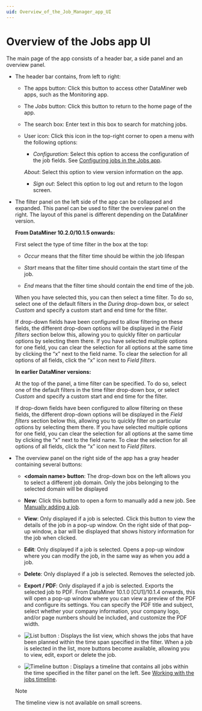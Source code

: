 ```yaml
---
uid: Overview_of_the_Job_Manager_app_UI
---
```


# Overview of the Jobs app UI

The main page of the app consists of a header bar, a side panel and an overview panel.

- The header bar contains, from left to right:

  - The apps button: Click this button to access other DataMiner web apps, such as the Monitoring app.

  - The *Jobs* button: Click this button to return to the home page of the app.

  - The search box: Enter text in this box to search for matching jobs.

  - User icon: Click this icon in the top-right corner to open a menu with the following options:

    - *Configuration*: Select this option to access the configuration of the job fields. See [Configuring jobs in the Jobs app](xref:Configuring_jobs_in_the_Job_Manager_app).

     *About*: Select this option to view version information on the app.

    - *Sign out*: Select this option to log out and return to the logon screen.

- The filter panel on the left side of the app can be collapsed and expanded. This panel can be used to filter the overview panel on the right. The layout of this panel is different depending on the DataMiner version.

  **From DataMiner 10.2.0/10.1.5 onwards:**

  First select the type of time filter in the box at the top:

  - *Occur* means that the filter time should be within the job lifespan

  - *Start* means that the filter time should contain the start time of the job.

  - *End* means that the filter time should contain the end time of the job.

  When you have selected this, you can then select a time filter. To do so, select one of the default filters in the *During* drop-down box, or select *Custom* and specify a custom start and end time for the filter.

  If drop-down fields have been configured to allow filtering on these fields, the different drop-down options will be displayed in the *Field filters* section below this, allowing you to quickly filter on particular options by selecting them there. If you have selected multiple options for one field, you can clear the selection for all options at the same time by clicking the “x” next to the field name. To clear the selection for all options of all fields, click the “x” icon next to *Field filters*.

  **In earlier DataMiner versions:**

   At the top of the panel, a time filter can be specified. To do so, select one of the default filters in the time filter drop-down box, or select *Custom* and specify a custom start and end time for the filter.

   If drop-down fields have been configured to allow filtering on these fields, the different drop-down options will be displayed in the *Field filters* section below this, allowing you to quickly filter on particular options by selecting them there. If you have selected multiple options for one field, you can clear the selection for all options at the same time by clicking the “x” next to the field name. To clear the selection for all options of all fields, click the “x” icon next to *Field filters*.

- The overview panel on the right side of the app has a gray header containing several buttons:

  - **\<domain name> button**: The drop-down box on the left allows you to select a different job domain. Only the jobs belonging to the selected domain will be displayed

  - **New**: Click this button to open a form to manually add a new job. See [Manually adding a job](xref:Manually_adding_a_job).

  - **View**: Only displayed if a job is selected. Click this button to view the details of the job in a pop-up window. On the right side of that pop-up window, a bar will be displayed that shows history information for the job when clicked.

  - **Edit**: Only displayed if a job is selected. Opens a pop-up window where you can modify the job, in the same way as when you add a job.

  - **Delete**: Only displayed if a job is selected. Removes the selected job.

  - **Export / PDF**: Only displayed if a job is selected. Exports the selected job to PDF. From DataMiner 10.1.0 \[CU1\]/10.1.4 onwards, this will open a pop-up window where you can view a preview of the PDF and configure its settings. You can specify the PDF title and subject, select whether your company information, your company logo, and/or page numbers should be included, and customize the PDF width.

  - ![List button](~/dataminer/images/JobsX_list.png) : Displays the list view, which shows the jobs that have been planned within the time span specified in the filter. When a job is selected in the list, more buttons become available, allowing you to view, edit, export or delete the job.

  - ![Timeline button](~/dataminer/images/JobsX_timeline.png) : Displays a timeline that contains all jobs within the time specified in the filter panel on the left. See [Working with the jobs timeline](xref:Working_with_the_jobs_timeline).

  > [!NOTE]
  > The timeline view is not available on small screens.
